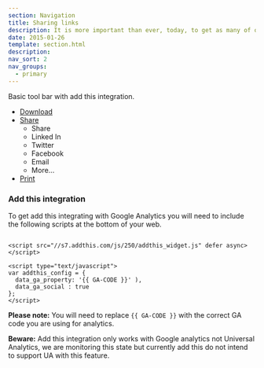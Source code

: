 ```yaml
---
section: Navigation
title: Sharing links
description: It is more important than ever, today, to get as many of our documents link to from external sources, make it easy for our users to share by including a simple share toolbar.
date: 2015-01-26
template: section.html
description:
nav_sort: 2
nav_groups:
  - primary
---
```


Basic tool bar with add this integration.

<div class="guide-example">
<ul class="share-links">
  <li><a href="#" title="Download a PDF version of this document">
    <span class="glyph-download"></span> <span class="label">Download</span></a>
  </li>
  <li class="dropdown" data-state="off" data-on="in" data-off="">
    <a href="#share-menu" id="share-menu-label" class="action-link" data-toggle="state" title="Share">
      <i class="glyph-share"></i> <span class="label">Share</span> <span class="caret"></span>
    </a>
    <ul class="menu addthis_toolbox" id="share-menu" role="menu" aria-labelledby="share-menu-label">
      <li>Share</li>
      <!-- AddThis Buttons START -->
      <li><a class="addthis_button_linkedin addthis_event" ><i class="icon-linkedin"></i> Linked In</a></li>
      <li><a class="addthis_button_twitter addthis_event" ><i class="glyph-twitter"></i> Twitter</a></li>
      <li><a class="addthis_button_facebook addthis_event" ><i class="glyph-facebook"></i> Facebook</a></li>
      <li><a class="addthis_button_email addthis_event"><i class="glyph-email-closed"></i> Email</a></li>
      <li><a class="addthis_button_more"><i class="glyph-plus"></i> More...</a></li>
      <!-- AddThis Buttons END -->
    </ul>
  </li>
  <li><a href="#" title="Print friendly version" rel="nofollow">
    <span class="glyph-print"></span> <span class="label">Print</span></a>
  </li>
</ul>
</div>

### Add this integration

To get add this integrating with Google Analytics you will need to include the following scripts at the bottom of your web.

<pre class="prettyprint linenums"><code>
&lt;script src="//s7.addthis.com/js/250/addthis_widget.js" defer async&gt;&lt;/script&gt;

&lt;script type="text/javascript"&gt;
var addthis_config = {
  data_ga_property: '{{ GA-CODE }}' ),
  data_ga_social : true
};
&lt;/script&gt;
</code></pre>

<div class="info info-note">
  <p><strong>Please note:</strong> You will need to replace <code>{{ GA-CODE }}</code> with the correct GA code you are using for analytics.</p>
</div>

<div class="info info-warning">
  <p><strong>Beware:</strong> Add this integration only works with Google analytics not Universal Analytics, we are monitoring this state but currently add this do not intend to support UA with this feature.</p>
</div>

